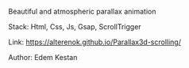 Beautiful and atmospheric parallax animation

Stack: Html, Css, Js, Gsap, ScrollTrigger

Link: https://alterenok.github.io/Parallax3d-scrolling/

Author: Edem Kestan

